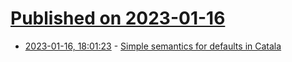 # [Published on 2023-01-16](index.md)

* [2023-01-16, 18:01:23](https://lobste.rs/s/ttkwia/simple_semantics_for_defaults_catala) - [Simple semantics for defaults in Catala](https://bentnib.org/posts/2023-01-16-catala.html)

